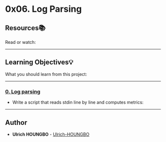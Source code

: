 # 0x06. Log Parsing

## Resources:books:
Read or watch:

---
## Learning Objectives:bulb:
What you should learn from this project:

---

### [0. Log parsing](./0-stats.py)
* Write a script that reads stdin line by line and computes metrics:

---

## Author
* **Ulrich HOUNGBO** - [Ulrich-HOUNGBO](https://github.com/Ulrich-HOUNGBO)